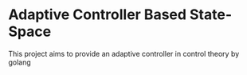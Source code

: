 # Adaptive Controller Based State-Space 

This project aims to provide an adaptive controller in control theory by golang



